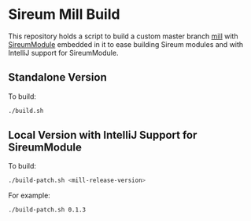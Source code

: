 # Sireum Mill Build

This repository holds a script to build a custom master branch [mill](https://github.com/lihaoyi/mill)
with [SireumModule](sireum/src/org/sireum/mill/SireumModule.scala) embedded in it to
ease building Sireum modules and with IntelliJ support for SireumModule.

## Standalone Version
  
To build:

```bash
./build.sh
```

## Local Version with IntelliJ Support for SireumModule
 
To build:

```bash
./build-patch.sh <mill-release-version>
```

For example:

```bash
./build-patch.sh 0.1.3
```
